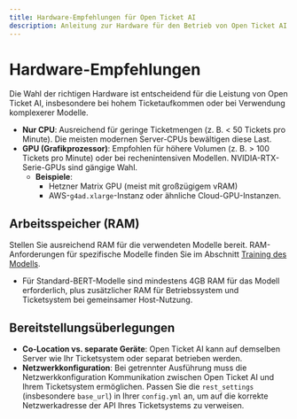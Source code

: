 ```yaml
---
title: Hardware-Empfehlungen für Open Ticket AI
description: Anleitung zur Hardware für den Betrieb von Open Ticket AI.
---
```


# Hardware-Empfehlungen

Die Wahl der richtigen Hardware ist entscheidend für die Leistung von Open Ticket AI, insbesondere bei hohem Ticketaufkommen oder bei Verwendung komplexerer Modelle.

*   **Nur CPU**: Ausreichend für geringe Ticketmengen (z. B. < 50 Tickets pro Minute). Die meisten modernen Server-CPUs bewältigen diese Last.
*   **GPU (Grafikprozessor)**: Empfohlen für höhere Volumen (z. B. > 100 Tickets pro Minute) oder bei rechenintensiven Modellen. NVIDIA-RTX-Serie-GPUs sind gängige Wahl.
    *   **Beispiele**:
        *   Hetzner Matrix GPU (meist mit großzügigem vRAM)
        *   AWS-`g4ad.xlarge`-Instanz oder ähnliche Cloud-GPU-Instanzen.

## Arbeitsspeicher (RAM)

Stellen Sie ausreichend RAM für die verwendeten Modelle bereit. RAM-Anforderungen für spezifische Modelle finden Sie im Abschnitt [Training des Modells](./training-models.md#4-model-selection-hardware).

*   Für Standard-BERT-Modelle sind mindestens 4GB RAM für das Modell erforderlich, plus zusätzlicher RAM für Betriebssystem und Ticketsystem bei gemeinsamer Host-Nutzung.

## Bereitstellungsüberlegungen

*   **Co-Location vs. separate Geräte**: Open Ticket AI kann auf demselben Server wie Ihr Ticketsystem oder separat betrieben werden.
*   **Netzwerkkonfiguration**: Bei getrennter Ausführung muss die Netzwerkkonfiguration Kommunikation zwischen Open Ticket AI und Ihrem Ticketsystem ermöglichen. Passen Sie die `rest_settings` (insbesondere `base_url`) in Ihrer `config.yml` an, um auf die korrekte Netzwerkadresse der API Ihres Ticketsystems zu verweisen.